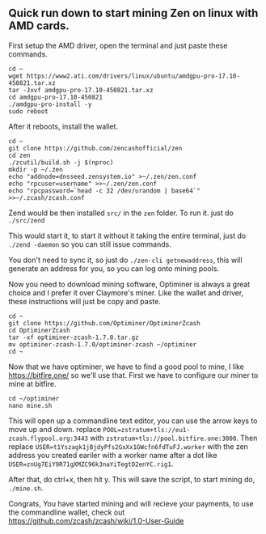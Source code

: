 ## Quick run down to start mining Zen on linux with AMD cards.

First setup the AMD driver, open the terminal and just paste these commands.

```shell
cd ~
wget https://www2.ati.com/drivers/linux/ubuntu/amdgpu-pro-17.10-450821.tar.xz
tar -Jxvf amdgpu-pro-17.10-450821.tar.xz
cd amdgpu-pro-17.10-450821
./amdgpu-pro-install -y
sudo reboot
```

After it reboots, install the wallet.

```shell
cd ~
git clone https://github.com/zencashofficial/zen
cd zen
./zcutil/build.sh -j $(nproc)
mkdir -p ~/.zen
echo "addnode=dnsseed.zensystem.io" >~/.zen/zen.conf
echo "rpcuser=username" >>~/.zen/zen.conf
echo "rpcpassword=`head -c 32 /dev/urandom | base64`" >>~/.zcash/zcash.conf
```

Zend would be then installed `src/` in the `zen` folder. To run it. just do `./src/zend`

This would start it, to start it without it taking the entire terminal, just do `./zend -daemon` so you can still issue commands.

You don't need to sync it, so just do `./zen-cli getnewaddress`, this will generate an address for you, so you can log onto mining pools.

Now you need to download mining software, Optiminer is always a great choice and I prefer it over Claymore's miner. Like the wallet and driver, these instructions will just be copy and paste.
```shell
cd ~
git clone https://github.com/Optiminer/OptiminerZcash
cd OptiminerZcash
tar -xf optiminer-zcash-1.7.0.tar.gz
mv optiminer-zcash-1.7.0/optiminer-zcash ~/optiminer
cd ~
```

Now that we have optiminer, we have to find a good pool to mine, I like https://bitfire.one/ so we'll use that. First we have to configure our miner to mine at bitfire.
```Shell
cd ~/optiminer
nano mine.sh
```
This will open up a commandline text editor, you can use the arrow keys to move up and down. replace `POOL=zstratum+tls://eu1-zcash.flypool.org:3443` with `zstratum+tls://pool.bitfire.one:3000`. Then replace `USER=t1Yszagk1jBjdyPfs2GxXx1GWcfn6fdTuFJ.worker` with the zen address you created eariler with a worker name after a dot like `USER=znUg7EiY9R71gXMZC96k3naYiTegtD2enYC.rig1`.

After that, do ctrl+x, then hit y. This will save the script, to start mining do, `./mine.sh`.

Congrats, You have started mining and will recieve your payments, to use the commandline wallet, check out https://github.com/zcash/zcash/wiki/1.0-User-Guide 
